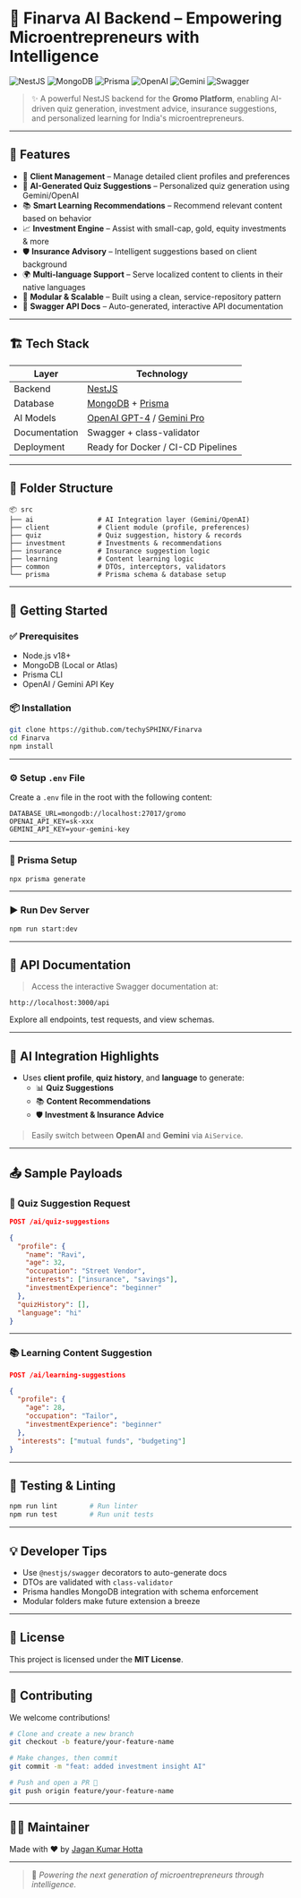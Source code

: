 # 🧠 Finarva AI Backend – Empowering Microentrepreneurs with Intelligence

![NestJS](https://img.shields.io/badge/NestJS-Powered-red?style=for-the-badge&logo=nestjs)
![MongoDB](https://img.shields.io/badge/MongoDB-Database-green?style=for-the-badge&logo=mongodb)
![Prisma](https://img.shields.io/badge/ORM-Prisma-blue?style=for-the-badge&logo=prisma)
![OpenAI](https://img.shields.io/badge/AI-OpenAI-4B0082?style=for-the-badge&logo=openai)
![Gemini](https://img.shields.io/badge/AI-Gemini-black?style=for-the-badge&logo=google)
![Swagger](https://img.shields.io/badge/API-Docs-yellow?style=for-the-badge&logo=swagger)

> ✨ A powerful NestJS backend for the **Gromo Platform**, enabling AI-driven quiz generation, investment advice, insurance suggestions, and personalized learning for India's microentrepreneurs.

---

## 🌟 Features

- 👤 **Client Management** – Manage detailed client profiles and preferences
- 🧠 **AI-Generated Quiz Suggestions** – Personalized quiz generation using Gemini/OpenAI
- 📚 **Smart Learning Recommendations** – Recommend relevant content based on behavior
- 📈 **Investment Engine** – Assist with small-cap, gold, equity investments & more
- 🛡️ **Insurance Advisory** – Intelligent suggestions based on client background
- 🌍 **Multi-language Support** – Serve localized content to clients in their native languages
- 🧩 **Modular & Scalable** – Built using a clean, service-repository pattern
- 🧪 **Swagger API Docs** – Auto-generated, interactive API documentation

---

## 🏗️ Tech Stack

| Layer         | Technology                                                   |
|---------------|---------------------------------------------------------------|
| Backend       | [NestJS](https://nestjs.com/)                                 |
| Database      | [MongoDB](https://www.mongodb.com/) + [Prisma](https://www.prisma.io/) |
| AI Models     | [OpenAI GPT-4](https://platform.openai.com/) / [Gemini Pro](https://ai.google.dev/) |
| Documentation | Swagger + class-validator                                     |
| Deployment    | Ready for Docker / CI-CD Pipelines                            |

---

## 📂 Folder Structure

```
📦 src
├── ai                # AI Integration layer (Gemini/OpenAI)
├── client            # Client module (profile, preferences)
├── quiz              # Quiz suggestion, history & records
├── investment        # Investments & recommendations
├── insurance         # Insurance suggestion logic
├── learning          # Content learning logic
├── common            # DTOs, interceptors, validators
└── prisma            # Prisma schema & database setup
```

---

## 🚀 Getting Started

### ✅ Prerequisites

- Node.js v18+
- MongoDB (Local or Atlas)
- Prisma CLI
- OpenAI / Gemini API Key

### 📦 Installation

```bash
git clone https://github.com/techySPHINX/Finarva
cd Finarva
npm install
```

---

### ⚙️ Setup `.env` File

Create a `.env` file in the root with the following content:

```env
DATABASE_URL=mongodb://localhost:27017/gromo
OPENAI_API_KEY=sk-xxx
GEMINI_API_KEY=your-gemini-key
```

---

### 🔁 Prisma Setup

```bash
npx prisma generate
```

---

### ▶️ Run Dev Server

```bash
npm run start:dev
```

---

## 📖 API Documentation

> Access the interactive Swagger documentation at:

```
http://localhost:3000/api
```

Explore all endpoints, test requests, and view schemas.

---

## 🤖 AI Integration Highlights

- Uses **client profile**, **quiz history**, and **language** to generate:
  - 📊 **Quiz Suggestions**
  - 📚 **Content Recommendations**
  - 🛡️ **Investment & Insurance Advice**

> Easily switch between **OpenAI** and **Gemini** via `AiService`.

---

## 📤 Sample Payloads

### 🎯 Quiz Suggestion Request

```json
POST /ai/quiz-suggestions

{
  "profile": {
    "name": "Ravi",
    "age": 32,
    "occupation": "Street Vendor",
    "interests": ["insurance", "savings"],
    "investmentExperience": "beginner"
  },
  "quizHistory": [],
  "language": "hi"
}
```

---

### 📚 Learning Content Suggestion

```json
POST /ai/learning-suggestions

{
  "profile": {
    "age": 28,
    "occupation": "Tailor",
    "investmentExperience": "beginner"
  },
  "interests": ["mutual funds", "budgeting"]
}
```

---

## 🧪 Testing & Linting

```bash
npm run lint        # Run linter
npm run test        # Run unit tests
```

---

## 💡 Developer Tips

- Use `@nestjs/swagger` decorators to auto-generate docs
- DTOs are validated with `class-validator`
- Prisma handles MongoDB integration with schema enforcement
- Modular folders make future extension a breeze

---

## 📜 License

This project is licensed under the **MIT License**.

---

## 🤝 Contributing

We welcome contributions!

```bash
# Clone and create a new branch
git checkout -b feature/your-feature-name

# Make changes, then commit
git commit -m "feat: added investment insight AI"

# Push and open a PR 🚀
git push origin feature/your-feature-name
```

---

## 👨‍💻 Maintainer

Made with ❤️ by [Jagan Kumar Hotta](https://github.com/techySPHINX)

---

> 🚀 _Powering the next generation of microentrepreneurs through intelligence._
